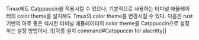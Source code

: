 Tmux에도 Catppuccin을 적용시킬 수 있으나,
기본적으로 사용하는 터미널 애뮬레이터의 color theme를 설치해도 Tmux의 color theme를 변경시킬 수 있다. 다음은 rust 기반의 아주 좋은 섹시한 터미널 에뮬레이터의 color theme를 Catppuccin으로 설정하는  설정 방법이다.
![[각종 설치 command#Catppuccin for alacritty]]
